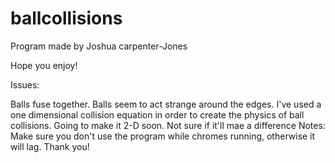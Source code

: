 # ballcollisions
Program made by Joshua carpenter-Jones

Hope you enjoy!

Issues:

Balls fuse together. 
Balls seem to act strange around the edges.
I've used a one dimensional collision equation in order to create the physics of ball collisions. Going to make it 2-D soon. Not sure if it'll mae a difference
Notes:
Make sure you don't use the program while chromes running, otherwise it will lag. Thank you!

